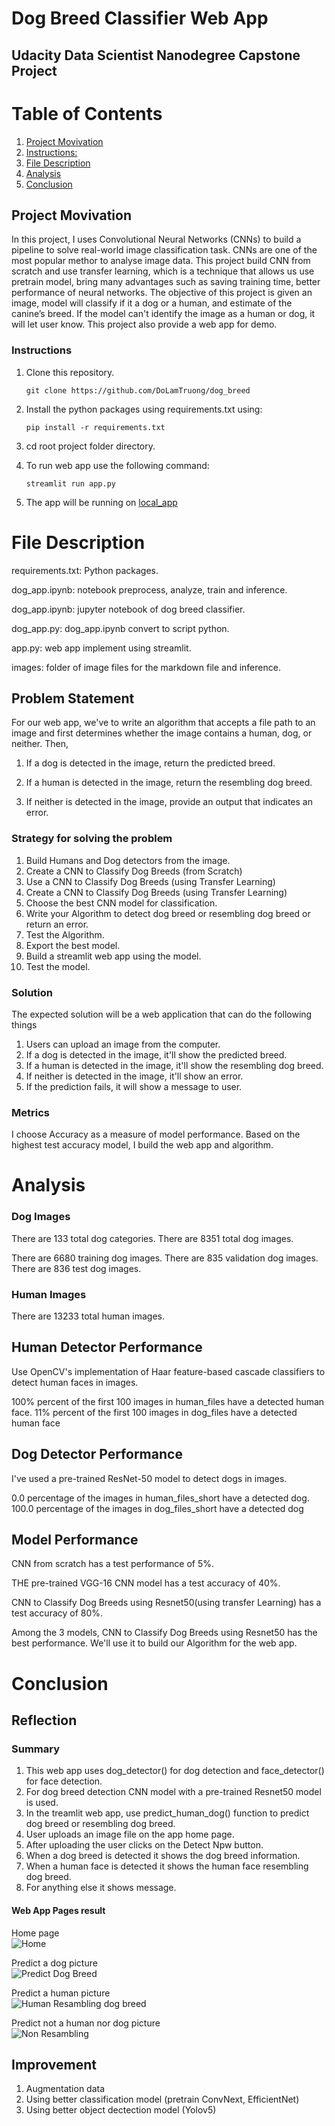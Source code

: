 # Dog Breed Classifier Web App

## Udacity Data Scientist Nanodegree Capstone Project

# Table of Contents

1. [Project Movivation](#project_movivation)
2. [Instructions:](#instructions)
3. [File Description](#file-desc)
4. [Analysis](#analysis)
5. [Conclusion](#conclusion)

## Project Movivation

In this project, I uses Convolutional Neural Networks (CNNs) to build a pipeline to solve real-world image classification task. CNNs are one of the most popular methor to analyse image data. This project build CNN from scratch and use transfer learning, which is a technique that allows us use pretrain model, bring many advantages such as saving training time, better performance of neural networks. The objective of this project is given an image, model will classify if it a dog or a human, and estimate of the canine’s breed. If the model can't identify the image as a human or dog, it will let user know. This project also provide a web app for demo.

### Instructions

1. Clone this repository.

    ```
    git clone https://github.com/DoLamTruong/dog_breed
    ```

2. Install the python packages using requirements.txt using:

    ```
    pip install -r requirements.txt
    ```

3. cd root project folder directory.

4. To run web app use the following command:

    ```
    streamlit run app.py
    ```

5. The app will be running on [local_app](http://localhost:8501)

# File Description

requirements.txt: Python packages.

dog_app.ipynb: notebook preprocess, analyze, train and inference.

dog_app.ipynb: jupyter notebook of dog breed classifier.

dog_app.py: dog_app.ipynb convert to script python.

app.py: web app implement using streamlit.

images: folder of image files for the markdown file and inference.


## Problem Statement

For our web app, we've to write an algorithm that accepts a file path to an image and first determines whether the image contains a human, dog, or neither. Then,

1. If a dog is detected in the image, return the predicted breed.

2. If a human is detected in the image, return the resembling dog breed.

3. If neither is detected in the image, provide an output that indicates an error.

### Strategy for solving the problem

1. Build Humans and Dog detectors from the image.
2. Create a CNN to Classify Dog Breeds (from Scratch)
3. Use a CNN to Classify Dog Breeds (using Transfer Learning)
4. Create a CNN to Classify Dog Breeds (using Transfer Learning)
5. Choose the best CNN model for classification.
6. Write your Algorithm to detect dog breed or resembling dog breed or return an error.
7. Test the Algorithm.
8. Export the best model.
9. Build a streamlit web app using the model.
10. Test the model.

### Solution

The expected solution will be a web application that can do the following things

1. Users can upload an image from the computer.
2. If a dog is detected in the image, it'll show the predicted breed.
3. If a human is detected in the image, it'll show the resembling dog breed.
4. If neither is detected in the image, it'll show an error.
5. If the prediction fails, it will show a message to user.

### Metrics

I choose Accuracy as a measure of model performance. Based on the highest test accuracy model, I build the web app and algorithm.

# Analysis

### Dog Images

There are 133 total dog categories.
There are 8351 total dog images.

There are 6680 training dog images.
There are 835 validation dog images.
There are 836 test dog images.

### Human Images

There are 13233 total human images.

## Human Detector Performance

Use OpenCV's implementation of Haar feature-based cascade classifiers to detect human faces in images.

100% percent of the first 100 images in human_files have a detected human face. 11% percent of the first 100 images in dog_files have a detected human face

## Dog Detector Performance

I've used a pre-trained ResNet-50 model to detect dogs in images.

0.0 percentage of the images in human_files_short have a detected dog. 100.0 percentage of the images in dog_files_short have a detected dog

## Model Performance

CNN from scratch has a test performance of 5%.

THE pre-trained VGG-16 CNN model has a test accuracy of 40%.

CNN to Classify Dog Breeds using Resnet50(using transfer Learning) has a test accuracy of 80%.

Among the 3 models, CNN to Classify Dog Breeds using Resnet50 has the best performance. We'll use it to build our Algorithm for the web app.

# Conclusion

## Reflection

### Summary

1. This web app uses dog_detector() for dog detection and face_detector() for face detection.
2. For dog breed detection CNN model with a pre-trained Resnet50 model is used.
3. In the treamlit web app, use predict_human_dog() function to predict dog breed or resembling dog breed.
4. User uploads an image file on the app home page.
5. After uploading the user clicks on the Detect Npw button.
6. When a dog breed is detected it shows the dog breed information.
7. When a human face is detected it shows the human face resembling dog breed.
8. For anything else it shows message.

#### Web App Pages result

Home page  
![Home](images/mock_app.png)

Predict a dog picture  
![Predict Dog Breed](images/predict_dog.png)

Predict a human picture  
![Human Resambling dog breed](images/predict_human.png)

Predict not a human nor dog picture  
![Non Resambling](images/predict_none.png)

## Improvement

1. Augmentation data
2. Using better classification model (pretrain ConvNext, EfficientNet)
3. Using better object dectection model (Yolov5)

